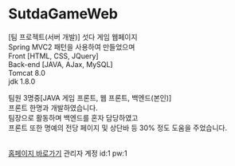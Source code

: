 # SutdaGameWeb
[팀 프로젝트(서버 개발)] 섯다 게임 웹페이지<br/>
Spring MVC2 패턴을 사용하여 만들었으며<br/>
Front    [HTML, CSS, JQuery]<br/>
Back-end [JAVA, AJax, MySQL]<br/>
Tomcat 8.0<br/>
jdk 1.8.0<br/>

팀원 3명중[JAVA 게임 프론트, 웹 프론트, 백엔드(본인)]<br/>
프론트 한명과 개발하였습니다.<br/>
팀장으로 활동하며 백엔드를 혼자 담당하였고<br/>
프론트 또한 명예의 전당 페이지 및 상단바 등 30% 정도 도움을 주었습니다.<br/><br/>

<a href="http://sunx.cafe24.com/">홈페이지 바로가기</a> 관리자 계정 id:1 pw:1
